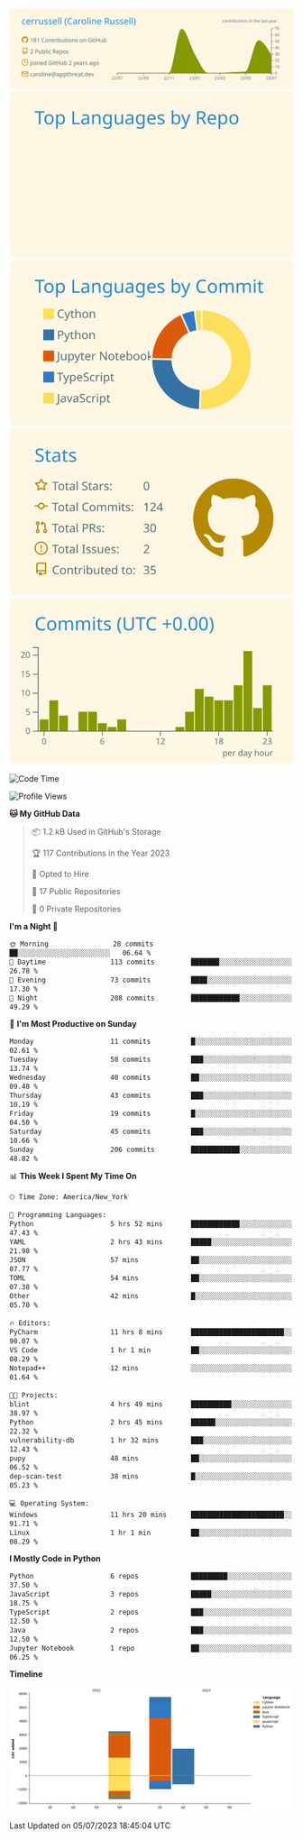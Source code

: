 
[![](https://raw.githubusercontent.com/cerrussell/cerrussell/master/profile-summary-card-output/solarized/0-profile-details.svg)](https://github.com/vn7n24fzkq/github-profile-summary-cards)
[![](https://raw.githubusercontent.com/cerrussell/cerrussell/master/profile-summary-card-output/solarized/1-repos-per-language.svg)](https://github.com/vn7n24fzkq/github-profile-summary-cards) [![](https://raw.githubusercontent.com/cerrussell/cerrussell/master/profile-summary-card-output/solarized/2-most-commit-language.svg)](https://github.com/vn7n24fzkq/github-profile-summary-cards)
[![](https://raw.githubusercontent.com/cerrussell/cerrussell/master/profile-summary-card-output/solarized/3-stats.svg)](https://github.com/vn7n24fzkq/github-profile-summary-cards) [![](https://raw.githubusercontent.com/cerrussell/cerrussell/master/profile-summary-card-output/solarized/4-productive-time.svg)](https://github.com/vn7n24fzkq/github-profile-summary-cards)

<!--START_SECTION:waka-->
![Code Time](http://img.shields.io/badge/Code%20Time-112%20hrs%2025%20mins-blue)

![Profile Views](http://img.shields.io/badge/Profile%20Views-28-blue)

**🐱 My GitHub Data** 

> 📦 1.2 kB Used in GitHub's Storage 
 > 
> 🏆 117 Contributions in the Year 2023
 > 
> 💼 Opted to Hire
 > 
> 📜 17 Public Repositories 
 > 
> 🔑 0 Private Repositories 
 > 
**I'm a Night 🦉** 

```text
🌞 Morning                28 commits          ██░░░░░░░░░░░░░░░░░░░░░░░   06.64 % 
🌆 Daytime                113 commits         ███████░░░░░░░░░░░░░░░░░░   26.78 % 
🌃 Evening                73 commits          ████░░░░░░░░░░░░░░░░░░░░░   17.30 % 
🌙 Night                  208 commits         ████████████░░░░░░░░░░░░░   49.29 % 
```
📅 **I'm Most Productive on Sunday** 

```text
Monday                   11 commits          █░░░░░░░░░░░░░░░░░░░░░░░░   02.61 % 
Tuesday                  58 commits          ███░░░░░░░░░░░░░░░░░░░░░░   13.74 % 
Wednesday                40 commits          ██░░░░░░░░░░░░░░░░░░░░░░░   09.48 % 
Thursday                 43 commits          ███░░░░░░░░░░░░░░░░░░░░░░   10.19 % 
Friday                   19 commits          █░░░░░░░░░░░░░░░░░░░░░░░░   04.50 % 
Saturday                 45 commits          ███░░░░░░░░░░░░░░░░░░░░░░   10.66 % 
Sunday                   206 commits         ████████████░░░░░░░░░░░░░   48.82 % 
```


📊 **This Week I Spent My Time On** 

```text
🕑︎ Time Zone: America/New_York

💬 Programming Languages: 
Python                   5 hrs 52 mins       ████████████░░░░░░░░░░░░░   47.43 % 
YAML                     2 hrs 43 mins       █████░░░░░░░░░░░░░░░░░░░░   21.98 % 
JSON                     57 mins             ██░░░░░░░░░░░░░░░░░░░░░░░   07.77 % 
TOML                     54 mins             ██░░░░░░░░░░░░░░░░░░░░░░░   07.38 % 
Other                    42 mins             █░░░░░░░░░░░░░░░░░░░░░░░░   05.70 % 

🔥 Editors: 
PyCharm                  11 hrs 8 mins       ███████████████████████░░   90.07 % 
VS Code                  1 hr 1 min          ██░░░░░░░░░░░░░░░░░░░░░░░   08.29 % 
Notepad++                12 mins             ░░░░░░░░░░░░░░░░░░░░░░░░░   01.64 % 

🐱‍💻 Projects: 
blint                    4 hrs 49 mins       ██████████░░░░░░░░░░░░░░░   38.97 % 
Python                   2 hrs 45 mins       ██████░░░░░░░░░░░░░░░░░░░   22.32 % 
vulnerability-db         1 hr 32 mins        ███░░░░░░░░░░░░░░░░░░░░░░   12.43 % 
pupy                     48 mins             ██░░░░░░░░░░░░░░░░░░░░░░░   06.52 % 
dep-scan-test            38 mins             █░░░░░░░░░░░░░░░░░░░░░░░░   05.23 % 

💻 Operating System: 
Windows                  11 hrs 20 mins      ███████████████████████░░   91.71 % 
Linux                    1 hr 1 min          ██░░░░░░░░░░░░░░░░░░░░░░░   08.29 % 
```

**I Mostly Code in Python** 

```text
Python                   6 repos             █████████░░░░░░░░░░░░░░░░   37.50 % 
JavaScript               3 repos             █████░░░░░░░░░░░░░░░░░░░░   18.75 % 
TypeScript               2 repos             ███░░░░░░░░░░░░░░░░░░░░░░   12.50 % 
Java                     2 repos             ███░░░░░░░░░░░░░░░░░░░░░░   12.50 % 
Jupyter Notebook         1 repo              ██░░░░░░░░░░░░░░░░░░░░░░░   06.25 % 
```



**Timeline**

![Lines of Code chart](https://raw.githubusercontent.com/cerrussell/cerrussell/master/assets/bar_graph.png)


 Last Updated on 05/07/2023 18:45:04 UTC
<!--END_SECTION:waka-->

